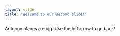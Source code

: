 ```yaml
---
layout: slide
title: "Welcome to our second slide!"
---
```

Antonov planes are big.
Use the left arrow to go back!